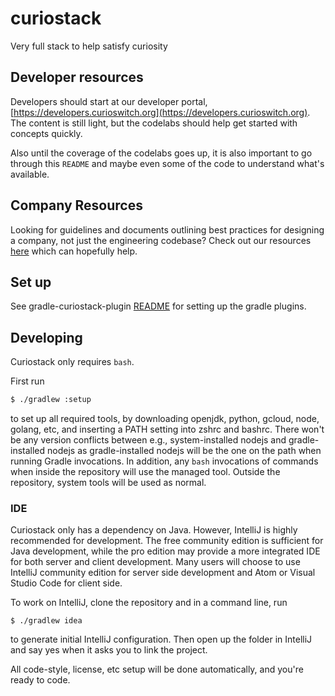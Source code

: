 # curiostack
Very full stack to help satisfy curiosity

## Developer resources

Developers should start at our developer portal, [https://developers.curioswitch.org](https://developers.curioswitch.org).
The content is still light, but the codelabs should help get started with concepts quickly.

Also until the coverage of the codelabs goes up, it is also important to go through this `README` and
maybe even some of the code to understand what's available. 

## Company Resources

Looking for guidelines and documents outlining best practices for designing a company, not just the
engineering codebase? Check out our resources [here](./docs/company) which can hopefully help.

## Set up

See gradle-curiostack-plugin [README](tools/gradle-plugins/gradle-curiostack-plugin/README.md) for setting up the gradle plugins.

## Developing

Curiostack only requires `bash`.

First run

```bash
$ ./gradlew :setup
```

to set up all required tools, by downloading openjdk, python, gcloud, node, golang, etc, and inserting a PATH setting into zshrc and bashrc. There won't be any version conflicts between e.g., system-installed nodejs and gradle-installed nodejs as gradle-installed nodejs will be the one on the path when running Gradle invocations. In addition, any `bash` invocations of commands when inside the repository will use the managed tool. Outside the repository, system tools will be used as normal.

### IDE
Curiostack only has a dependency on Java. However, IntelliJ is highly recommended for development.
The free community edition is sufficient for Java development, while the pro edition may provide a
more integrated IDE for both server and client development. Many users will choose to use IntelliJ
community edition for server side development and Atom or Visual Studio Code for client side.

To work on IntelliJ, clone the repository and in a command line, run

```
$ ./gradlew idea
```

to generate initial IntelliJ configuration. Then open up the folder in IntelliJ and say yes when it
asks you to link the project.

All code-style, license, etc setup will be done automatically, and you're ready to code.
